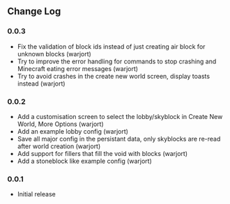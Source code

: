 ## Change Log

### 0.0.3
* Fix the validation of block ids instead of just creating air block for unknown blocks (warjort)
* Try to improve the error handling for commands to stop crashing and Minecraft eating error messages (warjort)
* Try to avoid crashes in the create new world screen, display toasts instead (warjort)

### 0.0.2
* Add a customisation screen to select the lobby/skyblock in Create New World, More Options (warjort)
* Add an example lobby config (warjort)
* Save all major config in the persistant data, only skyblocks are re-read after world creation (warjort)
* Add support for fillers that fill the void with blocks (warjort)
* Add a stoneblock like example config (warjort)

### 0.0.1
* Initial release
